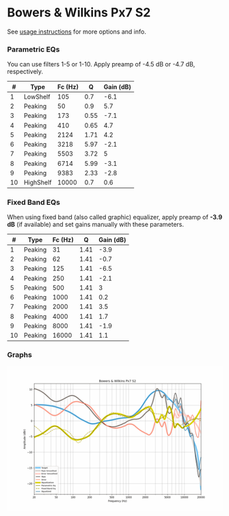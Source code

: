 # Bowers & Wilkins Px7 S2
See [usage instructions](https://github.com/jaakkopasanen/AutoEq#usage) for more options and info.

### Parametric EQs
You can use filters 1-5 or 1-10. Apply preamp of -4.5 dB or -4.7 dB, respectively.

|   # | Type      |   Fc (Hz) |    Q |   Gain (dB) |
|-----|-----------|-----------|------|-------------|
|   1 | LowShelf  |       105 | 0.7  |        -6.1 |
|   2 | Peaking   |        50 | 0.9  |         5.7 |
|   3 | Peaking   |       173 | 0.55 |        -7.1 |
|   4 | Peaking   |       410 | 0.65 |         4.7 |
|   5 | Peaking   |      2124 | 1.71 |         4.2 |
|   6 | Peaking   |      3218 | 5.97 |        -2.1 |
|   7 | Peaking   |      5503 | 3.72 |         5   |
|   8 | Peaking   |      6714 | 5.99 |        -3.1 |
|   9 | Peaking   |      9383 | 2.33 |        -2.8 |
|  10 | HighShelf |     10000 | 0.7  |         0.6 |

### Fixed Band EQs
When using fixed band (also called graphic) equalizer, apply preamp of **-3.9 dB** (if available) and set gains manually with these parameters.

|   # | Type    |   Fc (Hz) |    Q |   Gain (dB) |
|-----|---------|-----------|------|-------------|
|   1 | Peaking |        31 | 1.41 |        -3.9 |
|   2 | Peaking |        62 | 1.41 |        -0.7 |
|   3 | Peaking |       125 | 1.41 |        -6.5 |
|   4 | Peaking |       250 | 1.41 |        -2.1 |
|   5 | Peaking |       500 | 1.41 |         3   |
|   6 | Peaking |      1000 | 1.41 |         0.2 |
|   7 | Peaking |      2000 | 1.41 |         3.5 |
|   8 | Peaking |      4000 | 1.41 |         1.7 |
|   9 | Peaking |      8000 | 1.41 |        -1.9 |
|  10 | Peaking |     16000 | 1.41 |         1.1 |

### Graphs
![](./Bowers%20&%20Wilkins%20Px7%20S2.png)

